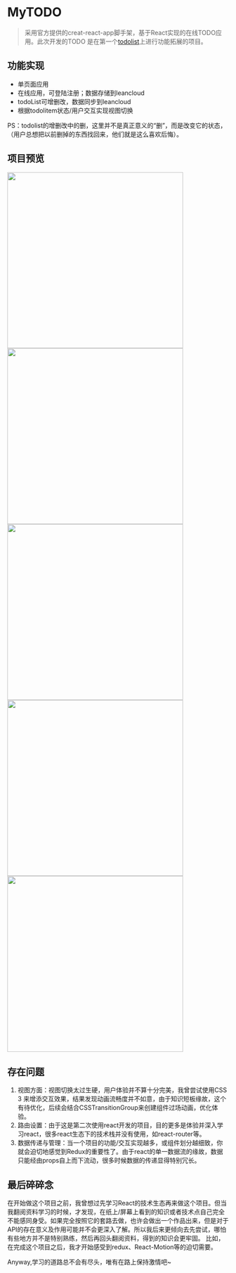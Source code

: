 # MyTODO
> 采用官方提供的creat-react-app脚手架，基于React实现的在线TODO应用。此次开发的TODO 是在第一个[todolist](https://github.com/lynchuh/TodoList-demo)上进行功能拓展的项目。


## 功能实现
- 单页面应用
- 在线应用，可登陆注册；数据存储到leancloud
- todoList可增删改，数据同步到leancloud
- 根据todolitem状态/用户交互实现视图切换

PS：todolist的增删改中的删，这里并不是真正意义的“删”，而是改变它的状态，（用户总想把以前删掉的东西找回来，他们就是这么喜欢后悔）。
## 项目预览
<img src="http://pdoyygimo.bkt.clouddn.com/logUp-min.png" width="400px"/> <img src="http://pdoyygimo.bkt.clouddn.com/%E5%88%A0%E9%99%A4-min.png" width="400px"/><img src="http://pdoyygimo.bkt.clouddn.com/logIn-min.png" width="400px"/><img src="http://pdoyygimo.bkt.clouddn.com/%E5%BE%85%E5%8A%9E-min.png" width="400px"/><img src="http://pdoyygimo.bkt.clouddn.com/%E5%AE%8C%E6%88%90-min.png" width="400px"/>

## 存在问题
1. 视图方面：视图切换太过生硬，用户体验并不算十分完美，我曾尝试使用CSS 3 来增添交互效果，结果发现动画流畅度并不如意，由于知识短板缘故，这个有待优化，后续会结合CSSTransitionGroup来创建组件过场动画，优化体验。
2. 路由设置：由于这是第二次使用react开发的项目，目的更多是体验并深入学习react，很多react生态下的技术栈并没有使用，如react-router等。
3. 数据传递与管理：当一个项目的功能/交互实现越多，或组件划分越细致，你就会迫切地感觉到Redux的重要性了。由于react的单一数据流的缘故，数据只能经由props自上而下流动，很多时候数据的传递显得特别冗长。

## 最后碎碎念
  在开始做这个项目之前，我曾想过先学习React的技术生态再来做这个项目。但当我翻阅资料学习的时候，才发现，在纸上/屏幕上看到的知识或者技术点自己完全不能感同身受。如果完全按照它的套路去做，也许会做出一个作品出来，但是对于API的存在意义及作用可能并不会更深入了解。所以我后来更倾向去先尝试，哪怕有些地方并不是特别熟练，然后再回头翻阅资料，得到的知识会更牢固。
  比如，在完成这个项目之后，我才开始感受到redux、React-Motion等的迫切需要。
  
  Anyway,学习的道路总不会有尽头，唯有在路上保持激情吧~
